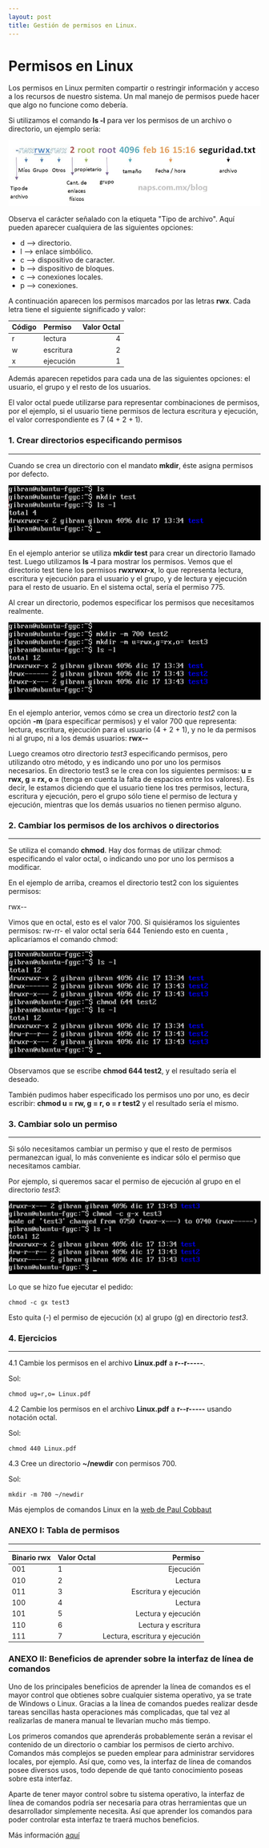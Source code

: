 ```yaml
---
layout: post
title: Gestión de permisos en Linux.
---
```


# Permisos en Linux

Los permisos en Linux permiten compartir o restringir información y acceso a los recursos de nuestro sistema. Un mal manejo de permisos puede hacer que algo no funcione como debería.

Si utilizamos el comando **ls -l** para ver los permisos de un archivo o directorio, un ejemplo sería:

![Ejemplo de permisos en un archivo en Linux](/images/ejemplo_permisos.jpeg)

Observa el carácter señalado con la etiqueta "Tipo de archivo". Aquí pueden aparecer cualquiera de las siguientes opciones:

* d --> directorio.
* l --> enlace simbólico.
* c --> dispositivo de caracter.
* b --> dispositivo de bloques.
* c --> conexiones locales.
* p --> conexiones.


A continuación aparecen los permisos marcados por las letras **rwx**. Cada letra tiene el siguiente significado y valor:

| Código             | Permiso    | Valor Octal |  
|-------------------|:-------------|---------------:|
| r                 | lectura     | 4            | 
| w                 | escritura   | 2            | 
| x                 | ejecución   | 1            | 

Además aparecen repetidos para cada una de las siguientes opciones: el usuario, el grupo y el resto de los usuarios. 

El valor octal puede utilizarse para representar combinaciones de permisos, por el ejemplo, si el usuario tiene permisos de lectura escritura y ejecución, el valor correspondiente es 7 (4 + 2 + 1).

### **1. Crear directorios especificando permisos**
-----------

Cuando se crea un directorio con el mandato **mkdir**, éste asigna permisos por defecto.

![Ejemplo creación directorio con permisos](https://github.com/sifefor/sifefor.github.io/blob/master/images/ejemplo_permisos_1.jpeg)

En el ejemplo anterior se utiliza **mkdir test** para crear un directorio llamado test. Luego utilizamos **ls -l** para mostrar los permisos. Vemos que el directorio test tiene los permisos **rwxrwxr-x**, lo que representa lectura, escritura y ejecución para el usuario y el grupo, y de lectura y ejecución para el resto de usuario. En el sistema octal, sería el permiso 775.

Al crear un directorio, podemos especificar los permisos que necesitamos realmente.

![Ejemplo creación directorio especificando permisos](https://github.com/sifefor/sifefor.github.io/blob/master/images/ejemplo_permisos_2.jpeg)

En el ejemplo anterior, vemos cómo se crea un directorio *test2* con la opción **-m** (para especificar permisos) y el valor 700 que representa: lectura, escritura, ejecución para el usuario (4 + 2 + 1), y no le da permisos ni al grupo, ni a los demás usuarios: **rwx--**


Luego creamos otro directorio *test3* especificando permisos, pero utilizando otro método, y es indicando uno por uno los permisos necesarios. En directorio test3 se le crea con los siguientes permisos: **u = rwx, g = rx, o =** (tenga en cuenta la falta de espacios entre los valores). Es decir, le estamos diciendo que el usuario tiene los tres permisos, lectura, escritura y ejecución, pero el grupo sólo tiene el permiso de lectura y ejecución, mientras que los demás usuarios no tienen permiso alguno.

### **2. Cambiar los permisos de los archivos o directorios**
-----------

Se utiliza el comando **chmod**. Hay dos formas de utilizar chmod: especificando el valor octal, o indicando uno por uno los permisos a modificar.

En el ejemplo de arriba, creamos el directorio test2 con los siguientes permisos:

rwx--

Vimos que en octal, esto es el valor 700.
Si quisiéramos los siguientes permisos: rw-rr- el valor octal sería 644
Teniendo esto en cuenta , aplicaríamos el comando chmod:

![Ejemplo cambio permisos](https://github.com/sifefor/sifefor.github.io/blob/master/images/ejemplo_permisos_3.jpeg)

Observamos que se escribe **chmod 644 test2**, y el resultado sería el deseado.


También pudimos haber especificado los permisos uno por uno, es decir escribir:
**chmod u = rw, g = r, o = r test2** y el resultado sería el mismo.

### **3. Cambiar solo un permiso**
-----------

Si sólo necesitamos cambiar un permiso y que el resto de permisos permanezcan igual, lo más conveniente es indicar sólo el permiso que necesitamos cambiar.

Por ejemplo, si queremos sacar el permiso de ejecución al grupo en el directorio *test3*:

![Ejemplo cambio un solo permiso](https://github.com/sifefor/sifefor.github.io/blob/master/images/ejemplo_permisos_4.jpeg)

Lo que se hizo fue ejecutar el pedido:


``` 
chmod -c gx test3
```



Esto quita (-) el permiso de ejecución (x) al grupo (g) en directorio *test3*.

### **4. Ejercicios**
-----------

4.1 Cambie los permisos en el archivo **Linux.pdf** a **r--r-----**.

Sol:

```
chmod ug=r,o= Linux.pdf
```

4.2 Cambie los permisos en el archivo **Linux.pdf** a **r--r-----** usando notación octal.

Sol:

```
chmod 440 Linux.pdf
```

4.3 Cree un directorio **~/newdir** con permisos 700.

Sol:

```
mkdir -m 700 ~/newdir
```

Más ejemplos de comandos Linux en la [web de Paul Cobbaut](http://linux-training.be
)


### **ANEXO I: Tabla de permisos**
-----------

| Binario rwx       | Valor Octal    | Permiso |  
|-------------------|:-------------|---------------:|
| 001                 | 1           | Ejecución          | 
| 010                 | 2           | Lectura          | 
| 011                 | 3           | Escritura y ejecución           | 
| 100                 | 4           | Lectura        | 
| 101                 | 5           | Lectura y ejecución      | 
| 110                 | 6           | Lectura y escritura        | 
| 111                 | 7           | Lectura, escritura y ejecución        | 



### **ANEXO II: Beneficios de aprender sobre la interfaz de línea de comandos**

Uno de los principales beneficios de aprender la línea de comandos es el mayor control que obtienes sobre cualquier sistema operativo, ya se trate de Windows o Linux. Gracias a la línea de comandos puedes realizar desde tareas sencillas hasta operaciones más complicadas, que tal vez al realizarlas de manera manual te llevarían mucho más tiempo.

Los primeros comandos que aprenderás probablemente serán a revisar el contenido de un directorio o cambiar los permisos de cierto archivo. Comandos más complejos se pueden emplear para administrar servidores locales, por ejemplo. Así que, como ves, la interfaz de línea de comandos posee diversos usos, todo depende de qué tanto conocimiento poseas sobre esta interfaz.

Aparte de tener mayor control sobre tu sistema operativo, la interfaz de línea de comandos podría ser necesaria para otras herramientas que un desarrollador simplemente necesita. Así que aprender los comandos para poder controlar esta interfaz te traerá muchos beneficios.

Más información [aquí](https://blog.aulaformativa.com/beneficios-aprender-interfaz-de-linea-de-comandos/)


